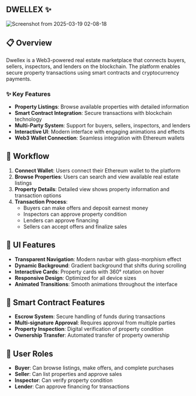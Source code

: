 ## DWELLEX ✨

![Screenshot from 2025-03-19 02-08-18](https://github.com/user-attachments/assets/7af340d9-2026-409c-aa5a-cd9552800a2a)

## 📋 Overview

Dwellex is a Web3-powered real estate marketplace that connects buyers, sellers, inspectors, and lenders on the blockchain. The platform enables secure property transactions using smart contracts and cryptocurrency payments.

### ✨ Key Features

- **Property Listings**: Browse available properties with detailed information
- **Smart Contract Integration**: Secure transactions with blockchain technology
- **Multi-Party System**: Support for buyers, sellers, inspectors, and lenders
- **Interactive UI**: Modern interface with engaging animations and effects
- **Web3 Wallet Connection**: Seamless integration with Ethereum wallets



## 🔄 Workflow

1. **Connect Wallet**: Users connect their Ethereum wallet to the platform
2. **Browse Properties**: Users can search and view available real estate listings
3. **Property Details**: Detailed view shows property information and transaction options
4. **Transaction Process**:
   - Buyers can make offers and deposit earnest money
   - Inspectors can approve property condition
   - Lenders can approve financing
   - Sellers can accept offers and finalize sales

## 🎨 UI Features

- **Transparent Navigation**: Modern navbar with glass-morphism effect
- **Dynamic Background**: Gradient background that shifts during scrolling
- **Interactive Cards**: Property cards with 360° rotation on hover
- **Responsive Design**: Optimized for all device sizes
- **Animated Transitions**: Smooth animations throughout the interface

## 🔐 Smart Contract Features

- **Escrow System**: Secure handling of funds during transactions
- **Multi-signature Approval**: Requires approval from multiple parties
- **Property Inspection**: Digital verification of property condition
- **Ownership Transfer**: Automated transfer of property ownership

## 👥 User Roles

- **Buyer**: Can browse listings, make offers, and complete purchases
- **Seller**: Can list properties and approve sales
- **Inspector**: Can verify property condition
- **Lender**: Can approve financing for transactions

